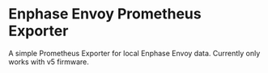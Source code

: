 # Enphase Envoy Prometheus Exporter

A simple Prometheus Exporter for local Enphase Envoy data.
Currently only works with v5 firmware.
